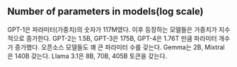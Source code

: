 
## Number of parameters in models(log scale)

GPT-1은 파라미터(가중치)의 숫자가 117M였다. 이후 등장하는 모델들은 가중치가 지수적으로 증가한다. GPT-2는 1.5B, GPT-3은 175B, GPT-4은 1.76T 만큼 파라미터 개수가 증가했다. 오픈소스 모델들도 꽤 큰 파라미터 수를 갖는다. Gemma는 2B, Mixtral은 140B 갖는다. Llama 3.1은 8B, 70B, 405B 토큰을 갖는다.  